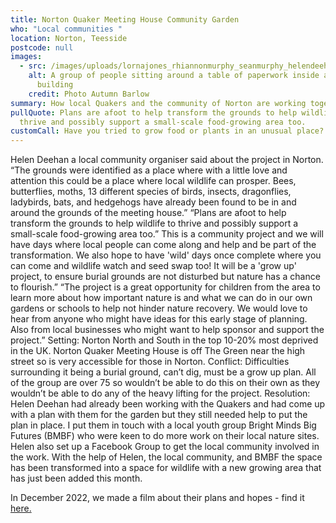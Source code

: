 ```yaml
---
title: Norton Quaker Meeting House Community Garden
who: "Local communities "
location: Norton, Teesside
postcode: null
images:
  - src: /images/uploads/lornajones_rhiannonmurphy_seanmurphy_helendeehan_teeside_1-1-.jpg
    alt: A group of people sitting around a table of paperwork inside a simple
      building
    credit: Photo Autumn Barlow
summary: How local Quakers and the community of Norton are working together to grow food
pullQuote: Plans are afoot to help transform the grounds to help wildlife to
  thrive and possibly support a small-scale food-growing area too.
customCall: Have you tried to grow food or plants in an unusual place?
---
```

Helen Deehan a local community organiser said about the project in Norton. 
“The grounds were identified as a place where with a little love and attention this could be a place where local wildlife can prosper. Bees, butterflies, moths, 13 different species of birds, insects, dragonflies, ladybirds, bats, and hedgehogs have already been found to be in and around the grounds of the meeting house.”
“Plans are afoot to help transform the grounds to help wildlife to thrive and possibly support a small-scale food-growing area too.”
This is a community project and we will have days where local people can come along and help and be part of the transformation. We also hope to have 'wild' days once complete where you can come and wildlife watch and seed swap too! It will be a 'grow up' project, to ensure burial grounds are not disturbed but nature has a chance to flourish.”
“The project is a great opportunity for children from the area to learn more about how important nature is and what we can do in our own gardens or schools to help not hinder nature recovery. We would love to hear from anyone who might have ideas for this early stage of planning. Also from local businesses who might want to help sponsor and support the project.”
Setting: 
Norton North and South in the top 10-20% most deprived in the UK. 
Norton Quaker Meeting House is off The Green near the high street so is very accessible for those in Norton. 
Conflict:
Difficulties surrounding it being a burial ground, can’t dig, must be a grow up plan. 
All of the group are over 75 so wouldn’t be able to do this on their own as they wouldn’t be able to do any of the heavy lifting for the project. 
Resolution: 
Helen Deehan had already been working with the Quakers and had come up with a plan with them for the garden but they still needed help to put the plan in place. I put them in touch with a local youth group Bright Minds Big Futures (BMBF) who were keen to do more work on their local nature sites. Helen also set up a Facebook Group to get the local community involved in the work. With the help of Helen, the local community, and BMBF the space has been transformed into a space for wildlife with a new growing area that has just been added this month.  

I﻿n December 2022, we made a film about their plans and hopes - find it [here.](https://youtu.be/RwFBLlmjLeI)